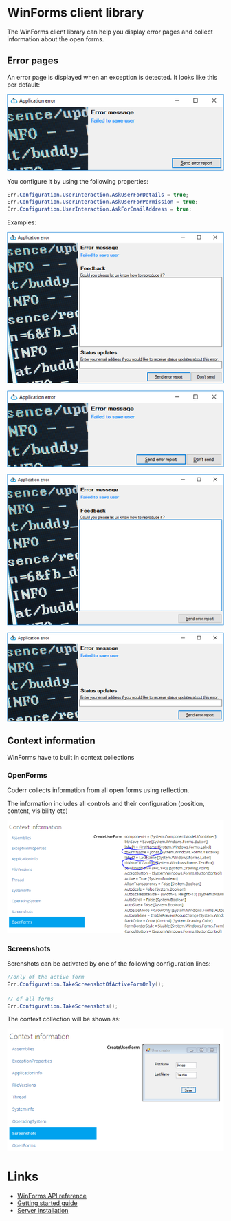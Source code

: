 WinForms client library
==========================

The WinForms client library can help you display error pages and collect information about the open forms.

## Error pages

An error page is displayed when an exception is detected. It looks like this per default:

![](winforms_error_minimal.png)

You configure it by using the following properties:

```csharp
Err.Configuration.UserInteraction.AskUserForDetails = true;
Err.Configuration.UserInteraction.AskUserForPermission = true;
Err.Configuration.UserInteraction.AskForEmailAddress = true;
```

Examples:

![all flags set](winforms_error_all.png)

![only ask for permission](winforms_error_permission.png)

![only details](winforms_error_details.png)

![only email](winforms_error_email.png)

## Context information

WinForms have to built in context collections

### OpenForms

Coderr collects information from all open forms using reflection. 

The information includes all controls and their configuration (position, content, visibility etc)

![Control content is included](winforms_open_forms.png)

### Screenshots

Screnshots can be activated by one of the following configuration lines:

```csharp
//only of the active form
Err.Configuration.TakeScreenshotOfActiveFormOnly();

// of all forms            
Err.Configuration.TakeScreenshots();
```

The context collection will be shown as:

![](winforms_screenshots.png)

# Links

* [WinForms API reference](https://coderr.io/docs/api/client/winforms)
* [Getting started guide](../../gettingstarted.md)
* [Server installation](https://coderr.io/documentation/server/installation/)

